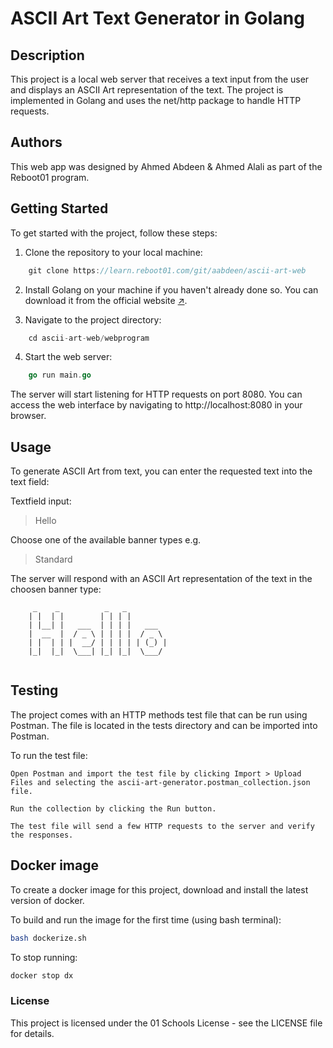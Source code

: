 # ASCII Art Text Generator in Golang 

## Description

This project is a local web server that receives a text input from the user and displays an ASCII Art representation of the text. The project is implemented in Golang and uses the net/http package to handle HTTP requests.

## Authors
This web app was designed by Ahmed Abdeen & Ahmed Alali as part of the Reboot01 program.

## Getting Started

To get started with the project, follow these steps:

1. Clone the repository to your local machine:

```go
    git clone https://learn.reboot01.com/git/aabdeen/ascii-art-web
```

2. Install Golang on your machine if you haven't already done so. You can download it from the official website [↗](https://go.dev/doc/install "Golang Install Page").

3. Navigate to the project directory:

```go
    cd ascii-art-web/webprogram
```

4. Start the web server:
```go
    go run main.go
```
The server will start listening for HTTP requests on port 8080. You can access the web interface by navigating to http://localhost:8080 in your browser.

## Usage

To generate ASCII Art from text, you can enter the requested text into the text field:

Textfield input:
>Hello

Choose one of the available banner types e.g.
>Standard

The server will respond with an ASCII Art representation of the text in the choosen banner type:

```
     _    _          _   _          
    | |  | |        | | | |         
    | |__| |   ___  | | | |   ___   
    |  __  |  / _ \ | | | |  / _ \  
    | |  | | |  __/ | | | | | (_) | 
    |_|  |_|  \___| |_| |_|  \___/  
                                
```

## Testing

The project comes with an HTTP methods test file that can be run using Postman. The file is located in the tests directory and can be imported into Postman.

To run the test file:

    Open Postman and import the test file by clicking Import > Upload Files and selecting the ascii-art-generator.postman_collection.json file.

    Run the collection by clicking the Run button.

    The test file will send a few HTTP requests to the server and verify the responses.

## Docker image

To create a docker image for this project, download and install the latest version of docker.

To build and run the image for the first time (using bash terminal):
```bash
bash dockerize.sh
```

To stop running:
```go
docker stop dx
```

### License
This project is licensed under the 01 Schools License - see the LICENSE file for details.